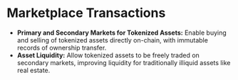 # Marketplace Transactions

* **Primary and Secondary Markets for Tokenized Assets:** Enable buying and selling of tokenized assets directly on-chain, with immutable records of ownership transfer.
* **Asset Liquidity:** Allow tokenized assets to be freely traded on secondary markets, improving liquidity for traditionally illiquid assets like real estate.
